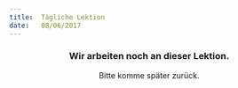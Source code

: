 ```yaml
---
title:  Tägliche Lektion
date:   08/06/2017
---
```


### <center>Wir arbeiten noch an dieser Lektion.</center>
<center>Bitte komme später zurück.</center>